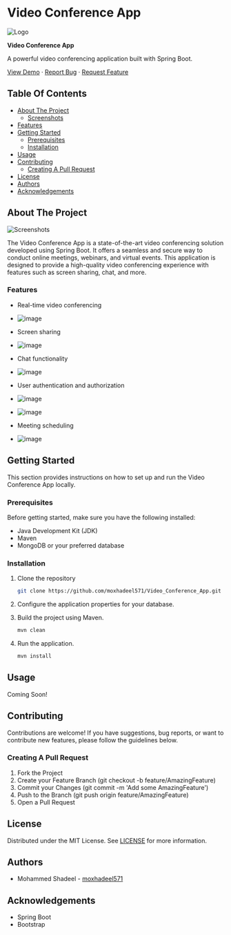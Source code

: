
# Video Conference App

![Logo](https://example.com/path/to/logo.png)

**Video Conference App**

A powerful video conferencing application built with Spring Boot.

[View Demo](https://example.com/demo) · [Report Bug](https://example.com/issue) · [Request Feature](https://example.com/feature)

## Table Of Contents

- [About The Project](#about-the-project)
  - [Screenshots](#screenshots)
- [Features](#features)
- [Getting Started](#getting-started)
  - [Prerequisites](#prerequisites)
  - [Installation](#installation)
- [Usage](#usage)
- [Contributing](#contributing)
  - [Creating A Pull Request](#creating-a-pull-request)
- [License](#license)
- [Authors](#authors)
- [Acknowledgements](#acknowledgements)

## About The Project

![Screenshots](https://example.com/path/to/screenshots.png)

The Video Conference App is a state-of-the-art video conferencing solution developed using Spring Boot. It offers a seamless and secure way to conduct online meetings, webinars, and virtual events. This application is designed to provide a high-quality video conferencing experience with features such as screen sharing, chat, and more.

### Features

- Real-time video conferencing
- ![image](https://github.com/moxhadeel571/Video_Conference_App/assets/60618158/3e9c66ca-0d47-44f8-9b10-f33c328af26f)
- Screen sharing
- ![image](https://github.com/moxhadeel571/Video_Conference_App/assets/60618158/95c65200-0e5b-4d0a-a563-2c6202c572a7)
- Chat functionality
- ![image](https://github.com/moxhadeel571/Video_Conference_App/assets/60618158/2927b2ce-d298-4835-82d6-15ef39a15532)
- User authentication and authorization
- ![image](https://github.com/moxhadeel571/Video_Conference_App/assets/60618158/ecb64415-c1b0-42d6-a49c-f362e80e5d2c)

- ![image](https://github.com/moxhadeel571/Video_Conference_App/assets/60618158/943191fd-9b96-4067-bbd8-09997222b489)
- Meeting scheduling
- ![image](https://github.com/moxhadeel571/Video_Conference_App/assets/60618158/5b66a518-1938-480b-b7f1-fda5f545e312)


## Getting Started

This section provides instructions on how to set up and run the Video Conference App locally.

### Prerequisites

Before getting started, make sure you have the following installed:

- Java Development Kit (JDK)
- Maven
- MongoDB or your preferred database

### Installation

1. Clone the repository
   ```sh
   git clone https://github.com/moxhadeel571/Video_Conference_App.git
   ```

2. Configure the application properties for your database.

3. Build the project using Maven.
   ```sh
   mvn clean
   ```

4. Run the application.
   ```sh
   mvn install
   ```

## Usage

Coming Soon!

## Contributing

Contributions are welcome! If you have suggestions, bug reports, or want to contribute new features, please follow the guidelines below.

### Creating A Pull Request

1. Fork the Project
2. Create your Feature Branch (git checkout -b feature/AmazingFeature)
3. Commit your Changes (git commit -m 'Add some AmazingFeature')
4. Push to the Branch (git push origin feature/AmazingFeature)
5. Open a Pull Request

## License

Distributed under the MIT License. See [LICENSE](LICENSE.md) for more information.

## Authors

- Mohammed Shadeel - [moxhadeel571](https://github.com/moxhadeel571)

## Acknowledgements

- Spring Boot
- Bootstrap
```


